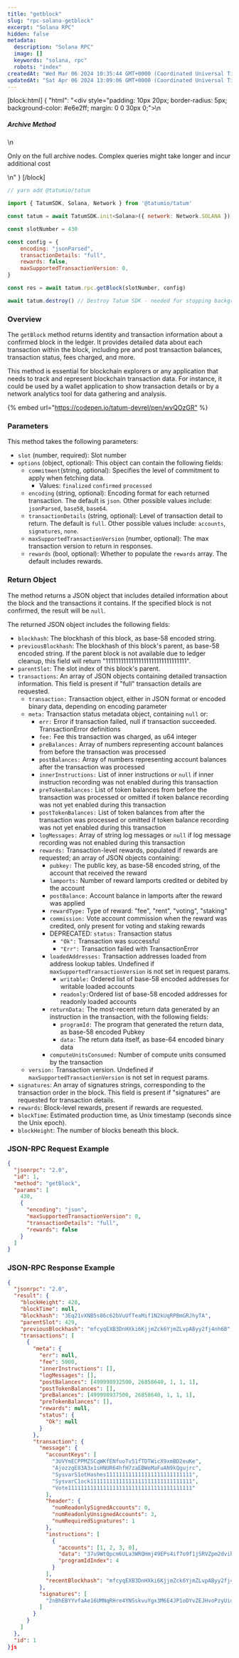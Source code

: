 ```yaml
---
title: "getblock"
slug: "rpc-solana-getblock"
excerpt: "Solana RPC"
hidden: false
metadata: 
  description: "Solana RPC"
  image: []
  keywords: "solana, rpc"
  robots: "index"
createdAt: "Wed Mar 06 2024 10:35:44 GMT+0000 (Coordinated Universal Time)"
updatedAt: "Sat Apr 06 2024 13:09:06 GMT+0000 (Coordinated Universal Time)"
---
```

[block:html]
{
  "html": "<div style=\"padding: 10px 20px; border-radius: 5px; background-color: #e6e2ff; margin: 0 0 30px 0;\">\n  <h5>Archive Method</h5>\n  <p>Only on the full archive nodes. Complex queries might take longer and incur additional cost</p>\n</div>"
}
[/block]




```javascript
// yarn add @tatumio/tatum

import { TatumSDK, Solana, Network } from '@tatumio/tatum'

const tatum = await TatumSDK.init<Solana>({ network: Network.SOLANA })

const slotNumber = 430

const config = {
    encoding: "jsonParsed",
    transactionDetails: "full",
    rewards: false,
    maxSupportedTransactionVersion: 0,
}

const res = await tatum.rpc.getBlock(slotNumber, config)

await tatum.destroy() // Destroy Tatum SDK - needed for stopping background jobs
```



### Overview

The `getBlock` method returns identity and transaction information about a confirmed block in the ledger. It provides detailed data about each transaction within the block, including pre and post transaction balances, transaction status, fees charged, and more.

This method is essential for blockchain explorers or any application that needs to track and represent blockchain transaction data. For instance, it could be used by a wallet application to show transaction details or by a network analytics tool for data gathering and analysis.

{% embed url="<https://codepen.io/tatum-devrel/pen/wvQOzGR"> %}

### Parameters

This method takes the following parameters:

- `slot` (number, required):  Slot number
- `options` (object, optional): This object can contain the following fields:
  - `commitment`(string, optional): Specifies the level of commitment to apply when fetching data.
    - Values: `finalized` `confirmed` `processed`
  - `encoding` (string, optional): Encoding format for each returned transaction. The default is `json`. Other possible values include: `jsonParsed`, `base58`, `base64`.
  - `transactionDetails` (string, optional): Level of transaction detail to return. The default is `full`. Other possible values include: `accounts`, `signatures`, `none`.
  - `maxSupportedTransactionVersion` (number, optional): The max transaction version to return in responses.
  - `rewards` (bool, optional): Whether to populate the `rewards` array. The default includes rewards.

### Return Object

The method returns a JSON object that includes detailed information about the block and the transactions it contains. If the specified block is not confirmed, the result will be `null`.

The returned JSON object includes the following fields:

- `blockhash`: The blockhash of this block, as base-58 encoded string.
- `previousBlockhash`: The blockhash of this block's parent, as base-58 encoded string. If the parent block is not available due to ledger cleanup, this field will return "11111111111111111111111111111111".
- `parentSlot`: The slot index of this block's parent.
- `transactions`: An array of JSON objects containing detailed transaction information. This field is present if "full" transaction details are requested.
  - `transaction:`  Transaction object, either in JSON format or encoded binary data, depending on encoding parameter
  - `meta:` Transaction status metadata object, containing `null` or:
    - `err:`  Error if transaction failed, null if transaction succeeded. TransactionError definitions
    - `fee:` Fee this transaction was charged, as u64 integer
    - `preBalances:` Array of numbers representing account balances from before the transaction was processed
    - `postBalances:` Array of numbers representing account balances after the transaction was processed
    - `innerInstructions:` List of inner instructions or `null` if inner instruction recording was not enabled during this transaction
    - `preTokenBalances:` List of token balances from before the transaction was processed or omitted if token balance recording was not yet enabled during this transaction
    - `postTokenBalances:` List of token balances from after the transaction was processed or omitted if token balance recording was not yet enabled during this transaction
    - `logMessages:` Array of string log messages or `null` if log message recording was not enabled during this transaction
    - `rewards:` Transaction-level rewards, populated if rewards are requested; an array of JSON objects containing:
      - `pubkey:` The public key, as base-58 encoded string, of the account that received the reward
      - `lamports:` Number of reward lamports credited or debited by the account
      - `postBalance:` Account balance in lamports after the reward was applied
      - `rewardType:` Type of reward: "fee", "rent", "voting", "staking"
      - `commission:` Vote account commission when the reward was credited, only present for voting and staking rewards
      - DEPRECATED: `status:` Transaction status
        - `"Ok":` Transaction was successful
        - `"Err":` Transaction failed with TransactionError
      - `loadedAddresses:` Transaction addresses loaded from address lookup tables. Undefined if `maxSupportedTransactionVersion` is not set in request params.
        - `writable:` Ordered list of base-58 encoded addresses for writable loaded accounts
        - `readonly:`Ordered list of base-58 encoded addresses for readonly loaded accounts
      - `returnData:` The most-recent return data generated by an instruction in the transaction, with the following fields:
        - `programId:` The program that generated the return data, as base-58 encoded Pubkey
        - `data:` The return data itself, as base-64 encoded binary data
      - `computeUnitsConsumed:` Number of compute units consumed by the transaction
  - `version:` Transaction version. Undefined if `maxSupportedTransactionVersion` is not set in request params.
- `signatures`: An array of signatures strings, corresponding to the transaction order in the block. This field is present if "signatures" are requested for transaction details.
- `rewards`: Block-level rewards, present if rewards are requested.
- `blockTime`: Estimated production time, as Unix timestamp (seconds since the Unix epoch).
- `blockHeight`: The number of blocks beneath this block.

### JSON-RPC Request Example

```json
{
  "jsonrpc": "2.0",
  "id": 1,
  "method": "getBlock",
  "params": [
    430,
    {
      "encoding": "json",
      "maxSupportedTransactionVersion": 0,
      "transactionDetails": "full",
      "rewards": false
    }
  ]
}
```

### JSON-RPC Response Example

```json
{
  "jsonrpc": "2.0",
  "result": {
    "blockHeight": 428,
    "blockTime": null,
    "blockhash": "3Eq21vXNB5s86c62bVuUfTeaMif1N2kUqRPBmGRJhyTA",
    "parentSlot": 429,
    "previousBlockhash": "mfcyqEXB3DnHXki6KjjmZck6YjmZLvpAByy2fj4nh6B",
    "transactions": [
      {
        "meta": {
          "err": null,
          "fee": 5000,
          "innerInstructions": [],
          "logMessages": [],
          "postBalances": [499998932500, 26858640, 1, 1, 1],
          "postTokenBalances": [],
          "preBalances": [499998937500, 26858640, 1, 1, 1],
          "preTokenBalances": [],
          "rewards": null,
          "status": {
            "Ok": null
          }
        },
        "transaction": {
          "message": {
            "accountKeys": [
              "3UVYmECPPMZSCqWKfENfuoTv51fTDTWicX9xmBD2euKe",
              "AjozzgE83A3x1sHNUR64hfH7zaEBWeMaFuAN9kQgujrc",
              "SysvarS1otHashes111111111111111111111111111",
              "SysvarC1ock11111111111111111111111111111111",
              "Vote111111111111111111111111111111111111111"
            ],
            "header": {
              "numReadonlySignedAccounts": 0,
              "numReadonlyUnsignedAccounts": 3,
              "numRequiredSignatures": 1
            },
            "instructions": [
              {
                "accounts": [1, 2, 3, 0],
                "data": "37u9WtQpcm6ULa3WRQHmj49EPs4if7o9f1jSRVZpm2dvihR9C8jY4NqEwXUbLwx15HBSNcP1",
                "programIdIndex": 4
              }
            ],
            "recentBlockhash": "mfcyqEXB3DnHXki6KjjmZck6YjmZLvpAByy2fj4nh6B"
          },
          "signatures": [
            "2nBhEBYYvfaAe16UMNqRHre4YNSskvuYgx3M6E4JP1oDYvZEJHvoPzyUidNgNX5r9sTyN1J9UxtbCXy2rqYcuyuv"
          ]
        }
      }
    ]
  },
  "id": 1
}js
```

